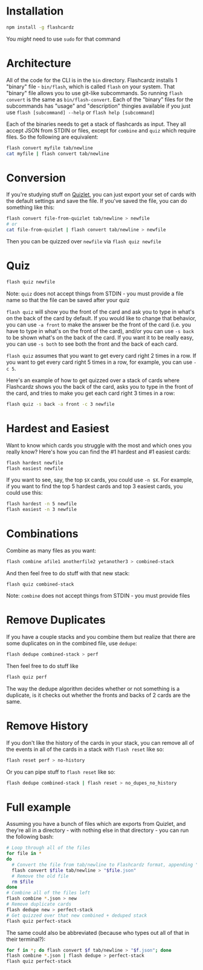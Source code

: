 # Installation

```bash
npm install -g flashcardz
```

You *might* need to use `sudo` for that command

# Architecture

All of the code for the CLI is in the `bin` directory. Flashcardz installs 1 "binary" file - `bin/flash`, which is called `flash` on your system. That "binary" file allows you to use git-like subcommands. So running `flash convert` is the same as `bin/flash-convert`. Each of the "binary" files for the subcommands has "usage" and "description" thingies available if you just use `flash [subcommand] --help` or `flash help [subcommand]`

Each of the binaries needs to get a stack of flashcards as input. They all accept JSON from STDIN or files, except for `combine` and `quiz` which require files. So the following are equivalent:

```bash
flash convert myfile tab/newline
cat myfile | flash convert tab/newline
```

# Conversion

If you're studying stuff on [Quizlet](http://quizlet.com), you can just export your set of cards with the default settings and save the file. If you've saved the file, you can do something like this:

```bash
flash convert file-from-quizlet tab/newline > newfile
# or
cat file-from-quizlet | flash convert tab/newline > newfile
```

Then you can be quizzed over `newfile` via `flash quiz newfile`

# Quiz

```bash
flash quiz newfile
```

Note: `quiz` does not accept things from STDIN - you must provide a file name so that the file can be saved after your quiz

`flash quiz` will show you the front of the card and ask you to type in what's on the back of the card by default. If you would like to change that behavior, you can use `-a front` to make the answer be the front of the card (i.e. you have to type in what's on the front of the card), and/or you can use `-s back` to be shown what's on the back of the card. If you want it to be really easy, you can use `-s both` to see both the front and the back of each card.

`flash quiz` assumes that you want to get every card right 2 times in a row. If you want to get every card right 5 times in a row, for example, you can use `-c 5`.

Here's an example of how to get quizzed over a stack of cards where Flashcardz shows you the back of the card, asks you to type in the front of the card, and tries to make you get each card right 3 times in a row:

```bash
flash quiz -s back -a front -c 3 newfile
```

# Hardest and Easiest

Want to know which cards you struggle with the most and which ones you really know? Here's how you can find the #1 hardest and #1 easiest cards:

```bash
flash hardest newfile
flash easiest newfile
```

If you want to see, say, the top `$X` cards, you could use `-n $X`. For example, if you want to find the top 5 hardest cards and top 3 easiest cards, you could use this:

```bash
flash hardest -n 5 newfile
flash easiest -n 3 newfile
```

# Combinations

Combine as many files as you want:

```bash
flash combine afile1 anotherfile2 yetanother3 > combined-stack
```

And then feel free to do stuff with that new stack:

```
flash quiz combined-stack
```

Note: `combine` does not accept things from STDIN - you must provide files

# Remove Duplicates

If you have a couple stacks and you combine them but realize that there are some duplicates on in the combined file, use `dedupe`:

```bash
flash dedupe combined-stack > perf
```

Then feel free to do stuff like

```bash
flash quiz perf
```

The way the dedupe algorithm decides whether or not something is a duplicate, is it checks out whether the fronts and backs of 2 cards are the same.

# Remove History

If you don't like the history of the cards in your stack, you can remove all of the events in all of the cards in a stack with `flash reset` like so:

```bash
flash reset perf > no-history
```

Or you can pipe stuff to `flash reset` like so:

```bash
flash dedupe combined-stack | flash reset > no_dupes_no_history
```

# Full example

Assuming you have a bunch of files which are exports from Quizlet, and they're all in a directory - with nothing else in that directory - you can run the following bash:

```bash
# Loop through all of the files
for file in *
do
  # Convert the file from tab/newline to Flashcardz format, appending ".json" to the file's name
  flash convert $file tab/newline > "$file.json"
  # Remove the old file
  rm $file
done
# Combine all of the files left
flash combine *.json > new
# Remove duplicate cards
flash dedupe new > perfect-stack
# Get quizzed over that new combined + deduped stack
flash quiz perfect-stack
```

The same could also be abbreviated (because who types out all of that in their terminal?):

```bash
for f in *; do flash convert $f tab/newline > "$f.json"; done
flash combine *.json | flash dedupe > perfect-stack
flash quiz perfect-stack
```

